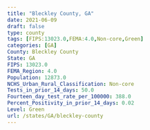 ```yaml
---
title: "Bleckley County, GA"
date: 2021-06-09
draft: false
type: county
tags: [FIPS:13023.0,FEMA:4.0,Non-core,Green]
categories: [GA]
County: Bleckley County
State: GA
FIPS: 13023.0
FEMA_Region: 4.0
Population: 12873.0
NCHS_Urban_Rural_Classification: Non-core
Tests_in_prior_14_days: 50.0
Fourteen_day_test_rate_per_100000: 388.0
Percent_Positivity_in_prior_14_days: 0.02
Level: Green
url: /states/GA/bleckley-county
---
```




